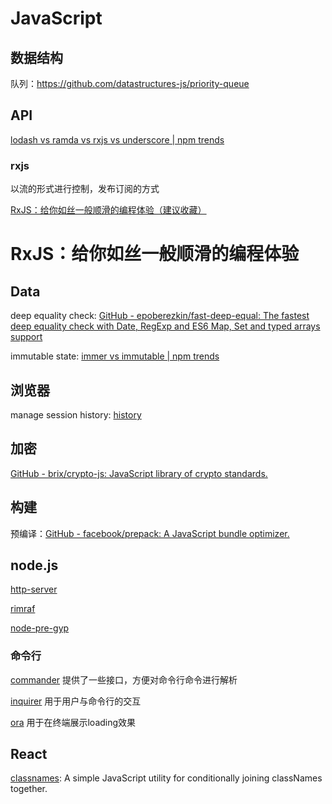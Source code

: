 # JavaScript

## 数据结构

队列：<https://github.com/datastructures-js/priority-queue>

## API

[lodash vs ramda vs rxjs vs underscore | npm trends](https://www.npmtrends.com/lodash-vs-ramda-vs-underscore-vs-rxjs)

### rxjs

以流的形式进行控制，发布订阅的方式

[RxJS：给你如丝一般顺滑的编程体验（建议收藏）](https://cloud.tencent.com/developer/article/1780453)

# RxJS：给你如丝一般顺滑的编程体验

## Data

deep equality check: [GitHub - epoberezkin/fast-deep-equal: The fastest deep equality check with Date, RegExp and ES6 Map, Set and typed arrays support](https://github.com/epoberezkin/fast-deep-equal)

immutable state: [immer vs immutable | npm trends](https://www.npmtrends.com/immer-vs-immutable)

## 浏览器

manage session history: [history](https://www.npmjs.com/package/history)

## 加密

[GitHub - brix/crypto-js: JavaScript library of crypto standards.](https://github.com/brix/crypto-js)

## 构建

预编译：[GitHub - facebook/prepack: A JavaScript bundle optimizer.](https://github.com/facebook/prepack)

## node.js

[http-server](https://www.npmjs.com/package/http-server)

[rimraf](https://www.npmjs.com/package/rimraf)

[node-pre-gyp](https://www.npmjs.com/package/node-pre-gyp)

### 命令行

[commander](https://www.npmjs.com/package/commander) 提供了一些接口，方便对命令行命令进行解析

[inquirer](https://www.npmjs.com/package/inquirer) 用于用户与命令行的交互

[ora](https://www.npmjs.com/package/ora) 用于在终端展示loading效果

## React

[classnames](https://www.npmjs.com/package/classnames): A simple JavaScript utility for conditionally joining classNames together.
